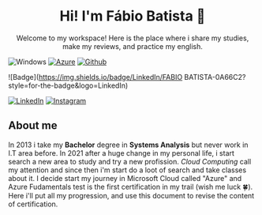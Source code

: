 <h1 align="center"> Hi! I'm Fábio Batista 👋 </h1>

<p align="center"> Welcome to my workspace! Here is the place where i share my studies, make my reviews, and practice my english. </p>

![Windows](https://badgen.net/badge/icon/Windows/0078D6?icon=windows&label) 
[![Azure](https://badgen.net/badge/icon/Azure/0078D4?icon=azure&label)](https://azure.microsoft.com) 
[![Github](https://badgen.net/badge/icon/GitHub/181717?icon=github&label)](https://github.com/ofabiobatista) 

![Badge](https://img.shields.io/badge/LinkedIn/FABIO BATISTA-0A66C2?style=for-the-badge&logo=LinkedIn)

[![LinkedIn](https://badgen.net/badge/icon/LinkedIn/0A66C2?icon=linkedin&label)](https://www.linkedin.com/in/faabiobatista/)
[![Instagram](https://badgen.net/badge/icon/Instagram/E4405F?icon=instagram&label)](https://www.linkedin.com/in/faabiobatista/)

## About me

In 2013 i take my **Bachelor** degree in **Systems Analysis** but never work in I.T area before. In 2021 after a huge change in my personal life, i start search a new area to study and try a new profission. *Cloud Computing* call my attention and since then i'm start do a loot of search and take classes about it. I decide start my journey in Microsoft Cloud called "Azure" and Azure Fudamentals test is the first certification in my trail (wish me luck 🍀). Here i'll put all my progression, and use this document to revise the content of certification.
<!--
**ofabiobatista/ofabiobatista** is a ✨ _special_ ✨ repository because its `README.md` (this file) appears on your GitHub profile.

Here are some ideas to get you started:

- 🔭 I’m currently working on ...
- 🌱 I’m currently learning ...
- 👯 I’m looking to collaborate on ...
- 🤔 I’m looking for help with ...
- 💬 Ask me about ...
- 📫 How to reach me: ...
- 😄 Pronouns: ...
- ⚡ Fun fact: ...
-->

